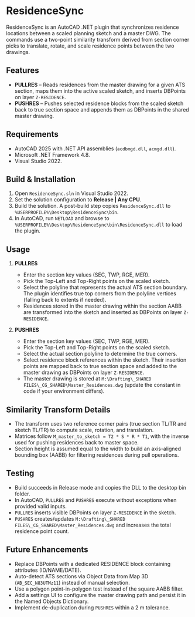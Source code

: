 # ResidenceSync

ResidenceSync is an AutoCAD .NET plugin that synchronizes residence locations between a scaled planning sketch and a master DWG. The commands use a two-point similarity transform derived from section corner picks to translate, rotate, and scale residence points between the two drawings.

## Features
- **PULLRES** – Reads residences from the master drawing for a given ATS section, maps them into the active scaled sketch, and inserts DBPoints on layer `Z-RESIDENCE`.
- **PUSHRES** – Pushes selected residence blocks from the scaled sketch back to true section space and appends them as DBPoints in the shared master drawing.

## Requirements
- AutoCAD 2025 with .NET API assemblies (`acdbmgd.dll`, `acmgd.dll`).
- Microsoft .NET Framework 4.8.
- Visual Studio 2022.

## Build & Installation
1. Open `ResidenceSync.sln` in Visual Studio 2022.
2. Set the solution configuration to **Release | Any CPU**.
3. Build the solution. A post-build step copies `ResidenceSync.dll` to `%USERPROFILE%\Desktop\ResidenceSync\bin`.
4. In AutoCAD, run `NETLOAD` and browse to `%USERPROFILE%\Desktop\ResidenceSync\bin\ResidenceSync.dll` to load the plugin.

## Usage
1. **PULLRES**
   - Enter the section key values (SEC, TWP, RGE, MER).
   - Pick the Top-Left and Top-Right points on the scaled sketch.
   - Select the polyline that represents the actual ATS section boundary. The plugin identifies true top corners from the polyline vertices (falling back to extents if needed).
   - Residences stored in the master drawing within the section AABB are transformed into the sketch and inserted as DBPoints on layer `Z-RESIDENCE`.

2. **PUSHRES**
   - Enter the section key values (SEC, TWP, RGE, MER).
   - Pick the Top-Left and Top-Right points on the scaled sketch.
   - Select the actual section polyline to determine the true corners.
   - Select residence block references within the sketch. Their insertion points are mapped back to true section space and added to the master drawing as DBPoints on layer `Z-RESIDENCE`.
   - The master drawing is stored at `M:\Drafting\_SHARED FILES\_CG_SHARED\Master_Residences.dwg` (update the constant in code if your environment differs).

## Similarity Transform Details
- The transform uses two reference corner pairs (true section TL/TR and sketch TL/TR) to compute scale, rotation, and translation.
- Matrices follow `M_master_to_sketch = T2 * S * R * T1`, with the inverse used for pushing residences back to master space.
- Section height is assumed equal to the width to build an axis-aligned bounding box (AABB) for filtering residences during pull operations.

## Testing
- Build succeeds in Release mode and copies the DLL to the desktop bin folder.
- In AutoCAD, `PULLRES` and `PUSHRES` execute without exceptions when provided valid inputs.
- `PULLRES` inserts visible DBPoints on layer `Z-RESIDENCE` in the sketch.
- `PUSHRES` creates/updates `M:\Drafting\_SHARED FILES\_CG_SHARED\Master_Residences.dwg` and increases the total residence point count.

## Future Enhancements
- Replace DBPoints with a dedicated RESIDENCE block containing attributes (ID/NAME/DATE).
- Auto-detect ATS sections via Object Data from Map 3D (`AB_SEC_N83UTMz11`) instead of manual selection.
- Use a polygon point-in-polygon test instead of the square AABB filter.
- Add a settings UI to configure the master drawing path and persist it in the Named Objects Dictionary.
- Implement de-duplication during `PUSHRES` within a 2 m tolerance.
